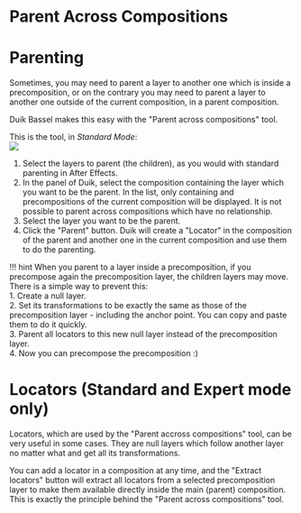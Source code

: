 # Parent Across Compositions

# Parenting

Sometimes, you may need to parent a layer to another one which is inside a precomposition, or on the contrary you may need to parent a layer to another one outside of the current composition, in a parent composition.

Duik Bassel makes this easy with the "Parent across compositions" tool.

This is the tool, in *Standard Mode*:  
![](https://raw.githubusercontent.com/Rainbox-dev/DuAEF_Duik/master/docs/media/wiki/screenshots/duik-tools/parent_accross_comps.PNG)

1. Select the layers to parent (the children), as you would with standard parenting in After Effects.
2. In the panel of Duik, select the composition containing the layer which you want to be the parent. In the list, only containing and precompositions of the current composition will be displayed. It is not possible to parent across compositions which have no relationship.
3. Select the layer you want to be the parent.
4. Click the "Parent" button. Duik will create a "Locator" in the composition of the parent and another one in the current composition and use them to do the parenting.

!!! hint
     When you parent to a layer inside a precomposition, if you precompose again the precomposition layer, the children layers may move. There is a simple way to prevent this:  
    1. Create a null layer.  
    2. Set its transformations to be exactly the same as those of the precomposition layer - including the anchor point. You can copy and paste them to do it quickly.  
    3. Parent all locators to this new null layer instead of the precomposition layer.  
    4. Now you can precompose the precomposition :)

# Locators (Standard and Expert mode only)

Locators, which are used by the "Parent accross compositions" tool, can be very useful in some cases. They are null layers which follow another layer no matter what and get all its transformations.

You can add a locator in a composition at any time, and the "Extract locators" button will extract all locators from a selected precomposition layer to make them available directly inside the main (parent) composition. This is exactly the principle behind the "Parent across compositions" tool.
